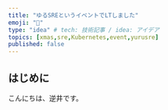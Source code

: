 ```yaml
---
title: "ゆるSREというイベントでLTしました"
emoji: "🤶"
type: "idea" # tech: 技術記事 / idea: アイデア
topics: [xmas,sre,Kubernetes,event,yurusre]
published: false
---
```


## はじめに
こんにちは、逆井です。